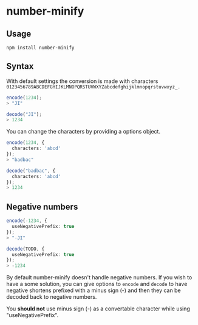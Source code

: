 # number-minify

## Usage

```
npm install number-minify
```

## Syntax

With default settings the conversion is made with characters `0123456789ABCDEFGHIJKLMNOPQRSTUVWXYZabcdefghijklmnopqrstuvwxyz_.`

```ts
encode(1234);
> "JI"

decode("JI");
> 1234
```

You can change the characters by providing a options object.

```ts
encode(1234, {
  characters: 'abcd'
});
> "badbac"

decode("badbac", {
  characters: 'abcd'
});
> 1234
```

## Negative numbers

```ts
encode(-1234, {
  useNegativePrefix: true
});
> "-JI"

decode(TODO, {
  useNegativePrefix: true
});
> -1234
```

By default number-minify doesn't handle negative numbers. If you wish to have a some solution, you can give options to `encode` and `decode` to have negative shortens prefixed with a minus sign (-) and then they can be decoded back to negative numbers.

You **should not** use minus sign (-) as a convertable character while using "useNegativePrefix".
